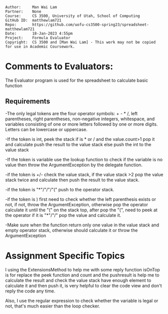 ﻿```
Author:     Man Wai Lam
Partner:    None
Course:     CS 3500, University of Utah, School of Computing
GitHub ID:  matthewlam721
Repo:       https://github.com/uofu-cs3500-spring23/spreadsheet-matthewlam721
Date:       18-Jan-2023 4:55pm  
Project:    Formula Evaluator
Copyright:  CS 3500 and [Man Wai Lam] - This work may not be copied for use in Academic Coursework.
```

# Comments to Evaluators:
The Evaluator program is used for the spreadsheet to calculate basic function
## Requirements
-The only legal tokens are the four operator symbols: + - * /, left parentheses, right parentheses, non-negative integers, whitespace, 
and variables consisting of one or more letters followed by one or more digits. Letters can be lowercase or uppercase. 

-If the token is int, peek the stack if is * or / and the value.count>1 pop it and calculate push the result to the value stack else push the int to the value stack

-If the token is variable use the lookup function to check if the variable is no value then throw the ArgumentException by the delegate function.

-if the token is +/- check the value stack, if the value stack >2 pop the value stack twice and calculate then push the result to the value stack.

-if the token is "*"/"/"/"(" push to the operator stack.

-if the token is ) first need to check whether the left parenthesis exists or not, if not, throw the ArgumentException, otherwise pop the operator calculate it until the "(" on the stack top, after pop the "(",
need to peek at the operator if it is "*"/"/"  pop the value and calculate it.

-Make sure when the function return only one value in the value stack and empty operator stack, otherwise should calculate it or throw the ArgumentException

# Assignment Specific Topics
I using the ExtensionsMethod to help me with some reply function isOnTop is for replace the peek function and count and the pushresult is help me to calculate the result and check the value stack have enough 
element to calculate it and then push it, is very helpful to clear the code view and don't reply the code any time.

Also, I use the regular expression to check whether the variable is legal or not, that's much easier than the loop checker.



